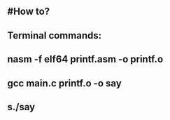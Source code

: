 #How to?
---
Terminal commands:
---
nasm -f elf64 printf.asm -o printf.o
---
gcc main.c printf.o -o say
---
s./say
---
